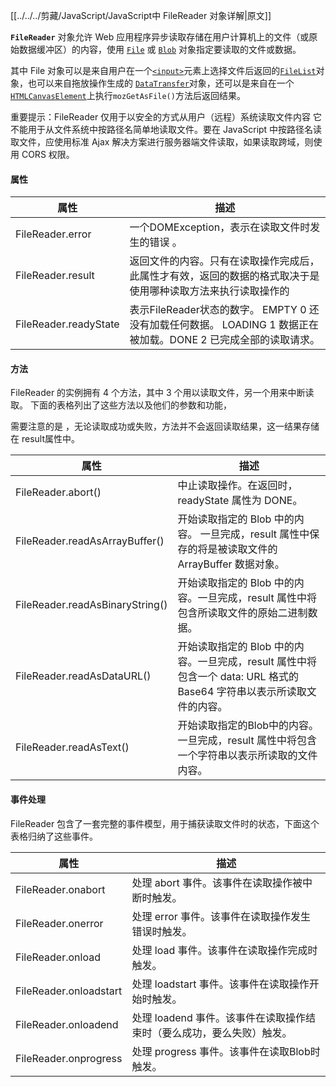 [[../../../剪藏/JavaScript/JavaScript中 FileReader 对象详解|原文]]

**`FileReader`** 对象允许 Web 应用程序异步读取存储在用户计算机上的文件（或原始数据缓冲区）的内容，使用 [`File`](https://developer.mozilla.org/zh-CN/docs/Web/API/File) 或 [`Blob`](https://developer.mozilla.org/zh-CN/docs/Web/API/Blob) 对象指定要读取的文件或数据。

其中 File 对象可以是来自用户在一个[`<input>`](https://developer.mozilla.org/zh-CN/docs/Web/HTML/Element/input)元素上选择文件后返回的[`FileList`](https://developer.mozilla.org/zh-CN/docs/Web/API/FileList)对象，也可以来自拖放操作生成的 [`DataTransfer`](https://developer.mozilla.org/zh-CN/docs/Web/API/DataTransfer)对象，还可以是来自在一个[`HTMLCanvasElement`](https://developer.mozilla.org/zh-CN/docs/Web/API/HTMLCanvasElement)上执行`mozGetAsFile()`方法后返回结果。

重要提示：FileReader 仅用于以安全的方式从用户（远程）系统读取文件内容 它不能用于从文件系统中按路径名简单地读取文件。要在 JavaScript 中按路径名读取文件，应使用标准 Ajax 解决方案进行服务器端文件读取，如果读取跨域，则使用 CORS 权限。

#### 属性

| 属性 | 描述 |
|--|--|
| FileReader.error | 一个DOMException，表示在读取文件时发生的错误 。 |
| FileReader.result | 返回文件的内容。只有在读取操作完成后，此属性才有效，返回的数据的格式取决于是使用哪种读取方法来执行读取操作的 |
| FileReader.readyState | 表示FileReader状态的数字。 EMPTY 0 还没有加载任何数据。 LOADING 1 数据正在被加载。DONE 2 已完成全部的读取请求。 |

#### 方法

FileReader 的实例拥有 4 个方法，其中 3 个用以读取文件，另一个用来中断读取。 下面的表格列出了这些方法以及他们的参数和功能，

需要注意的是 ，无论读取成功或失败，方法并不会返回读取结果，这一结果存储在 result属性中。

| 属性 | 描述 |
|--|--|
| FileReader.abort() | 	中止读取操作。在返回时，readyState 属性为 DONE。 |
| FileReader.readAsArrayBuffer() | 开始读取指定的 Blob 中的内容。 一旦完成，result 属性中保存的将是被读取文件的 ArrayBuffer 数据对象。 |
| FileReader.readAsBinaryString() | 开始读取指定的 Blob 中的内容。一旦完成，result 属性中将包含所读取文件的原始二进制数据。 |
| FileReader.readAsDataURL() | 开始读取指定的 Blob 中的内容。一旦完成，result 属性中将包含一个 data: URL 格式的 Base64 字符串以表示所读取文件的内容。 |
| FileReader.readAsText() | 开始读取指定的Blob中的内容。一旦完成，result 属性中将包含一个字符串以表示所读取的文件内容。 |


#### 事件处理

FileReader 包含了一套完整的事件模型，用于捕获读取文件时的状态，下面这个表格归纳了这些事件。

| 属性 | 描述 |
|--|--|
| FileReader.onabort | 处理 abort 事件。该事件在读取操作被中断时触发。 |
| FileReader.onerror | 处理 error 事件。该事件在读取操作发生错误时触发。 |
| FileReader.onload | 处理 load 事件。该事件在读取操作完成时触发。 |
| FileReader.onloadstart | 处理 loadstart 事件。该事件在读取操作开始时触发。 |
| FileReader.onloadend | 处理 loadend 事件。该事件在读取操作结束时（要么成功，要么失败）触发。 |
| FileReader.onprogress | 处理 progress 事件。该事件在读取Blob时触发。 |


